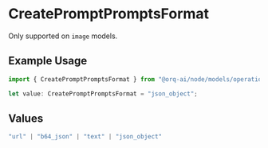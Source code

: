 # CreatePromptPromptsFormat

Only supported on `image` models.

## Example Usage

```typescript
import { CreatePromptPromptsFormat } from "@orq-ai/node/models/operations";

let value: CreatePromptPromptsFormat = "json_object";
```

## Values

```typescript
"url" | "b64_json" | "text" | "json_object"
```
